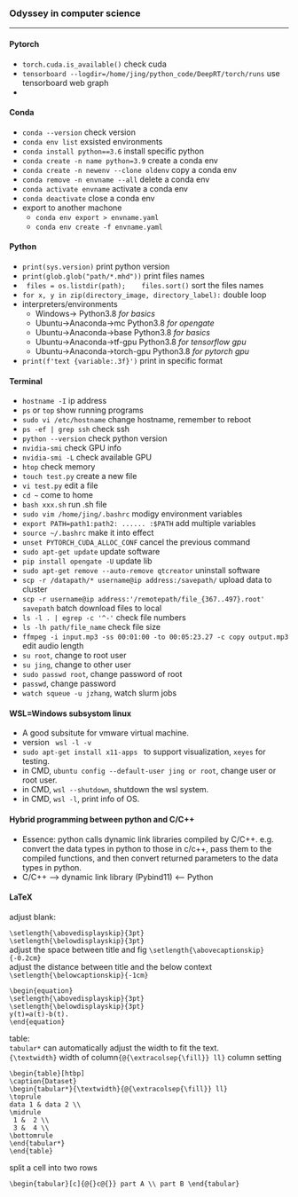 ### Odyssey in computer science
---
####  Pytorch
* `torch.cuda.is_available()` check cuda
* `tensorboard --logdir=/home/jing/python_code/DeepRT/torch/runs` use tensorboard web graph
* 
#### Conda
* `conda --version` check version
* `conda env list` exsisted environments
* `conda install python==3.6` install specific python
* `conda create -n name python=3.9` create a conda env
* `conda create -n newenv --clone oldenv` copy a conda env
* `conda remove -n envname --all` delete a conda env
* `conda activate envname` activate a conda env
* `conda deactivate` close a conda env
* export to another machone 
  * `conda env export > envname.yaml`
  * `conda env create -f envname.yaml`
#### Python
* `print(sys.version)` print python version
* `print(glob.glob("path/*.mhd"))` print files names
* ` files = os.listdir(path);    files.sort()` sort the files names
* `for x, y in zip(directory_image, directory_label):` double loop
* interpreters/environments
  * Windows-> Python3.8 _for basics_
  * Ubuntu->Anaconda->mc    Python3.8 _for opengate_
  * Ubuntu->Anaconda->base    Python3.8 _for basics_
  * Ubuntu->Anaconda->tf-gpu    Python3.8 _for tensorflow gpu_
  * Ubuntu->Anaconda->torch-gpu    Python3.8 _for pytorch gpu_
* `print(f'text {variable:.3f}')` print in specific format
#### Terminal
* `hostname -I` ip address
* `ps` or `top` show running programs
* `sudo vi /etc/hostname` change hostname, remember to reboot
* `ps -ef | grep ssh` check ssh
* `python --version` check python version
* `nvidia-smi` check GPU info
* `nvidia-smi -L` check available GPU
* `htop` check memory
* `touch test.py` create a new file
* `vi test.py` edit a file
* `cd ~` come to home
* `bash xxx.sh` run .sh file
* `sudo vim /home/jing/.bashrc` modigy environment variables
* `export PATH=path1:path2: ...... :$PATH` add multiple variables
* `source ~/.bashrc` make it into effect
* `unset PYTORCH_CUDA_ALLOC_CONF` cancel the previous command
* `sudo apt-get update` update software
* `pip install opengate -U` update lib
* `sudo apt-get remove --auto-remove qtcreator` uninstall software
* `scp -r /datapath/* username@ip address:/savepath/` upload data to cluster
* `scp -r username@ip address:'/remotepath/file_{367..497}.root' savepath` batch download files to local
* `ls -l . | egrep -c '^-'` check file numbers
* `ls -lh path/file_name` check file size 
* `ffmpeg -i input.mp3 -ss 00:01:00 -to 00:05:23.27 -c copy output.mp3` edit audio length
* `su root`, change to root user
* `su jing`, change to other user
* `sudo passwd root`, change password of root
* `passwd`, change password
* `watch squeue -u jzhang`, watch slurm jobs
#### WSL=Windows subsystom linux
* A good subsitute for vmware virtual machine.
* version ` wsl -l -v`
* `sudo apt-get install x11-apps ` to support visualization, `xeyes` for testing.
* in CMD, `ubuntu config --default-user jing or root`, change user or root user.
* in CMD, `wsl --shutdown`, shutdown the wsl system.
* in CMD, `wsl -l`, print info of OS.
  
#### Hybrid programming between python and C/C++
* Essence: python calls dynamic link libraries compiled by C/C++. e.g. convert the data types in python to those in c/c++, pass them to the compiled functions, and then convert returned parameters to the data types in python.
* C/C++ --> dynamic link library (Pybind11) <-- Python


#### LaTeX
adjust blank:

`\setlength{\abovedisplayskip}{3pt} `    
`\setlength{\belowdisplayskip}{3pt}`    
adjust the space between title and fig
`\setlength{\abovecaptionskip}{-0.2cm}`    
adjust the distance between title and the below context
`\setlength{\belowcaptionskip}{-1cm} `

```
\begin{equation}
\setlength{\abovedisplayskip}{3pt}
\setlength{\belowdisplayskip}{3pt}
y(t)=a(t)-b(t).
\end{equation}
```

table:    
`tabular*` can automatically adjust the width to fit the text.    
`{\textwidth}` width of column`{@{\extracolsep{\fill}} ll}` column setting    

```
\begin{table}[htbp]
\caption{Dataset}
\begin{tabular*}{\textwidth}{@{\extracolsep{\fill}} ll}
\toprule
data 1 & data 2 \\
\midrule
 1 &  2 \\
 3 &  4 \\
\bottomrule
\end{tabular*}
\end{table}
```
split a cell into two rows

```
\begin{tabular}[c]{@{}c@{}} part A \\ part B \end{tabular} 
```

